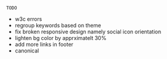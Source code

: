     TODO
* w3c errors
* regroup keywords based on theme
* fix broken responsive design namely social icon orientation
* lighten bg color by apprximatelt 30%
* add more links in footer
* canonical